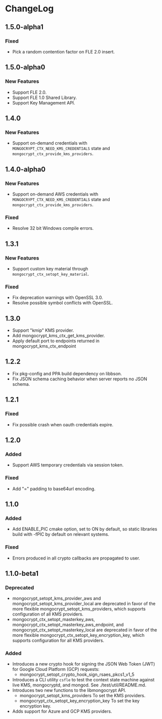 # ChangeLog
## 1.5.0-alpha1
### Fixed
- Pick a random contention factor on FLE 2.0 insert.

## 1.5.0-alpha0
### New Features
- Support FLE 2.0.
- Support FLE 1.0 Shared Library.
- Support Key Management API.

## 1.4.0
### New Features
- Support on-demand credentials with `MONGOCRYPT_CTX_NEED_KMS_CREDENTIALS` state and `mongocrypt_ctx_provide_kms_providers`.

## 1.4.0-alpha0
### New Features
- Support on-demand AWS credentials with `MONGOCRYPT_CTX_NEED_KMS_CREDENTIALS` state and `mongocrypt_ctx_provide_kms_providers`.
### Fixed
- Resolve 32 bit Windows compile errors.

## 1.3.1

### New Features
- Support custom key material through `mongocrypt_ctx_setopt_key_material`.
### Fixed
- Fix deprecation warnings with OpenSSL 3.0.
- Resolve possible symbol conflicts with OpenSSL.

## 1.3.0
- Support "kmip" KMS provider.
- Add mongocrypt_kms_ctx_get_kms_provider.
- Apply default port to endpoints returned in mongocrypt_kms_ctx_endpoint
## 1.2.2
- Fix pkg-config and PPA build dependency on libbson.
- Fix JSON schema caching behavior when server reports no JSON schema.

## 1.2.1
### Fixed
- Fix possible crash when oauth credentials expire.

## 1.2.0
### Added
- Support AWS temporary credentials via session token.

### Fixed
- Add "=" padding to base64url encoding.
## 1.1.0
### Added
- Add ENABLE_PIC cmake option, set to ON by default, so static libraries build with -fPIC by default on relevant systems.

### Fixed
- Errors produced in all crypto callbacks are propagated to user.

## 1.1.0-beta1
### Deprecated
- mongocrypt_setopt_kms_provider_aws and mongocrypt_setopt_kms_provider_local are deprecated in favor of the more flexible mongocrypt_setopt_kms_providers, which supports configuration of all KMS providers.
- mongocrypt_ctx_setopt_masterkey_aws, mongocrypt_ctx_setopt_masterkey_aws_endpoint, and mongocrypt_ctx_setopt_masterkey_local are deprecated in favor of the more flexible mongocrypt_ctx_setopt_key_encryption_key, which supports configuration for all KMS providers.
### Added
- Introduces a new crypto hook for signing the JSON Web Token (JWT) for Google Cloud Platform (GCP) requests:
    - mongocrypt_setopt_crypto_hook_sign_rsaes_pkcs1_v1_5
- Introduces a CLI utility `csfle` to test the context state machine against live KMS, mongocryptd, and mongod. See ./test/util/README.md.
- Introduces two new functions to the libmongocrypt API.
    - mongocrypt_setopt_kms_providers
        To set the KMS providers.
    - mongocrypt_ctx_setopt_key_encryption_key
        To set the key encryption key.
- Adds support for Azure and GCP KMS providers.